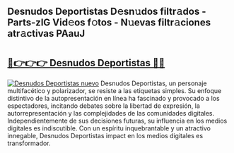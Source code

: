 ## Desnudos Deportistas D𝚎sn𝚞dos filtr𝚊dos - Parts-zlG Vid𝚎os f𝚘tos - N𝚞evas filtr𝚊ciones atr𝚊ctivas PAauJ

# <h2><a href="http://mbbmxgq.tromn.icu/?c=Desnudos+Deportistas">🔗👉👉👉 Desnudos Deportistas 🔗🔗</a></h2>

[![Desnudos Deportistas nuevo](https://i.imgur.com/pEAQMta.gif)](http://mbbmxgq.tromn.icu/?c=Desnudos+Deportistas)
Desnudos Deportistas, un personaje multifacético y polarizador, se resiste a las etiquetas simples. Su enfoque distintivo de la autopresentación en línea ha fascinado y provocado a los espectadores, incitando debates sobre la libertad de expresión, la autorrepresentación y las complejidades de las comunidades digitales. Independientemente de sus decisiones futuras, su influencia en los medios digitales es indiscutible. Con un espíritu inquebrantable y un atractivo innegable, Desnudos Deportistas impact en los medios digitales es transformador.
